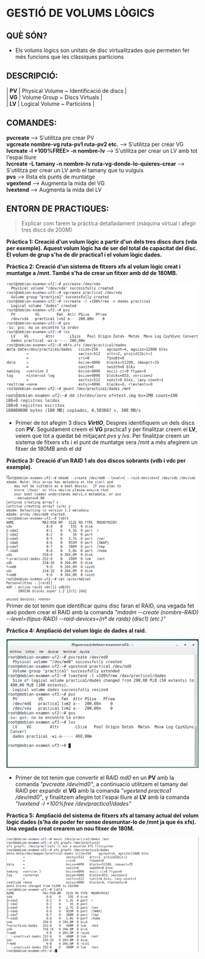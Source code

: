# GESTIÓ DE VOLUMS LÒGICS  

## QUÈ SÓN?  

 * Els volums lògics son unitats de disc virtualitzades quie permeten fer més funcions que les clàssiques particions  

## DESCRIPCIÓ:  

| **PV** | Physical Volume ~ Identificació de discs |         
| **VG** | Volume Group ~ Discs Virtuals |  
| **LV** | Logical Volume ~ Particións |  

													
		                                            
		                                            
## COMANDES:   

**pvcreate** --> S'utilitza pre crear PV  
**vgcreate nombre-vg ruta-pv1 ruta-pv2 etc.** --> S'utilitza per crear VG  
**lvcreate -l +100%FREE> -n nombre-lv** --> S'utilitza per crear un LV amb tot l'espai lliure  
**lvcreate -L tamany -n nombre-lv ruta-vg-donde-lo-quieres-crear** --> S'utilitza per crear un LV amb el tamany que tu vulguis   
**pvs** --> llista els punts de muntatge   
**vgextend** --> Augmenta la mida del VG  
**lvextend** --> Augmenta la mida del LV  

## ENTORN DE PRACTIQUES:  

> Explicar com farem la pràctica detalladament (màquina virtual i afegir tres discs de 200M)    

**Pràctica 1: Creació d'un volum lògic a partir d'un dels tres discs durs (vda per exemple). Aquest volum lògic ha de ser del total de capacitat del disc. El volum de grup s'ha de dir practica1 i el volum lògic dades.**      

**Pràctica 2: Creació d'un sistema de fitxers xfs al volum lògic creat i muntatge a /mnt. També s'ha de crear un fitxer amb dd de 180MB.**       

![](practica1.png)    
![](practica2.png)    

* Primer de tot afegim 3 discs ***VirtIO***, Despres identifiquem un dels discs con **PV**. Seguidament creem el **VG** practica1 y per finalitzar creem el **LV**, veiem que tot a quedat bé mitjaçant *pvs* y *lvs*. Per finalitzar creem un sistema 	de fitxers xfs i el punt de muntatge sera /mnt a més afegirem un fitxer de 180MB amb el *dd* 

**Pràctica 3: Creació d'un RAID 1 als dos discos sobrants (vdb i vdc per exemple).**    

![](practica3.png)      
 Primer de tot tenim que identificar quins disc faran el RAID, una vegada fet això podem crear el RAID amb la comanda *"mdadm --create (nombre-RAID) --level=(tipus-RAID) --raid-devices=(nº de raids) (disc1) (etc.)"*    

**Pràctica 4: Ampliació del volum lògic de dades al raid.**      

![](practica4.png)      

* Primer de tot tenim que convertir el RAID *md0* en un **PV** amb la comanda *"pvcreate /dev/md0"*, a continuació utilitzem el tamany del RAID per expandir el **VG** amb la comanda *"vgextend practica1 /dev/md0"*, y finalitzem afegim tot l'espai lliure al **LV** amb la comanda *"lvextend -l +100%free /dev/practica1/dades"*     


**Pràctica 5: Ampliació del sistema de fitxers xfs al tamany actual del volum lògic dades (s'ha de poder fer sense desmuntar-lo de /mnt ja que és xfs). Una vegada creat crearem un nou fitxer de 180M.**      

![](practica5.png)    

